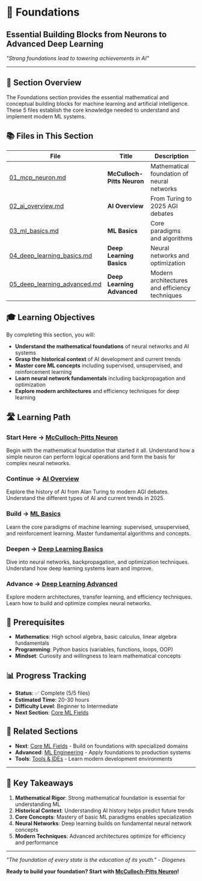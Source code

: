 # 📖 Foundations
## Essential Building Blocks from Neurons to Advanced Deep Learning

*"Strong foundations lead to towering achievements in AI"*

---

## 🎯 Section Overview

The Foundations section provides the essential mathematical and conceptual building blocks for machine learning and artificial intelligence. These 5 files establish the core knowledge needed to understand and implement modern ML systems.

## 📚 Files in This Section

| File | Title | Description |
|------|-------|-------------|
| [01_mcp_neuron.md](01_mcp_neuron.md) | **McCulloch-Pitts Neuron** | Mathematical foundation of neural networks |
| [02_ai_overview.md](02_ai_overview.md) | **AI Overview** | From Turing to 2025 AGI debates |
| [03_ml_basics.md](03_ml_basics.md) | **ML Basics** | Core paradigms and algorithms |
| [04_deep_learning_basics.md](04_deep_learning_basics.md) | **Deep Learning Basics** | Neural networks and optimization |
| [05_deep_learning_advanced.md](05_deep_learning_advanced.md) | **Deep Learning Advanced** | Modern architectures and efficiency techniques |

## 🎓 Learning Objectives

By completing this section, you will:

- **Understand the mathematical foundations** of neural networks and AI systems
- **Grasp the historical context** of AI development and current trends
- **Master core ML concepts** including supervised, unsupervised, and reinforcement learning
- **Learn neural network fundamentals** including backpropagation and optimization
- **Explore modern architectures** and efficiency techniques for deep learning

## 🛣️ Learning Path

### Start Here → [McCulloch-Pitts Neuron](01_mcp_neuron.md)
Begin with the mathematical foundation that started it all. Understand how a simple neuron can perform logical operations and form the basis for complex neural networks.

### Continue → [AI Overview](02_ai_overview.md)
Explore the history of AI from Alan Turing to modern AGI debates. Understand the different types of AI and current trends in 2025.

### Build → [ML Basics](03_ml_basics.md)
Learn the core paradigms of machine learning: supervised, unsupervised, and reinforcement learning. Master fundamental algorithms and concepts.

### Deepen → [Deep Learning Basics](04_deep_learning_basics.md)
Dive into neural networks, backpropagation, and optimization techniques. Understand how deep learning systems learn and improve.

### Advance → [Deep Learning Advanced](05_deep_learning_advanced.md)
Explore modern architectures, transfer learning, and efficiency techniques. Learn how to build and optimize complex neural networks.

## 🎯 Prerequisites

- **Mathematics**: High school algebra, basic calculus, linear algebra fundamentals
- **Programming**: Python basics (variables, functions, loops, OOP)
- **Mindset**: Curiosity and willingness to learn mathematical concepts

## 📊 Progress Tracking

- **Status**: ✅ Complete (5/5 files)
- **Estimated Time**: 20-30 hours
- **Difficulty Level**: Beginner to Intermediate
- **Next Section**: [Core ML Fields](../core_ml_fields/)

## 🔗 Related Sections

- **Next**: [Core ML Fields](../core_ml_fields/) - Build on foundations with specialized domains
- **Advanced**: [ML Engineering](../ml_engineering/) - Apply foundations to production systems
- **Tools**: [Tools & IDEs](../tools_and_ides/) - Learn modern development environments

---

## 🎯 Key Takeaways

1. **Mathematical Rigor**: Strong mathematical foundation is essential for understanding ML
2. **Historical Context**: Understanding AI history helps predict future trends
3. **Core Concepts**: Mastery of basic ML paradigms enables specialization
4. **Neural Networks**: Deep learning builds on fundamental neural network concepts
5. **Modern Techniques**: Advanced architectures optimize for efficiency and performance

---

*"The foundation of every state is the education of its youth." - Diogenes*

**Ready to build your foundation? Start with [McCulloch-Pitts Neuron](01_mcp_neuron.md)!** 